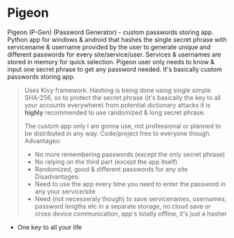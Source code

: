# Pigeon
Pigeon (P-Gen) (Password Generator) - custom passwords storing app.
Python app for windows & android that hashes the single secret phrase with servicename & username provided by the user to generate unique and different passwords for every site/service/user. Services & usernames are stored in memory for quick selection. Pigeon user only needs to know & input one secret phrase to get any password needed. It's basically custom passwords storing app.

> Uses Kivy framework.
> Hashing is being done using single simple SHA-256, so to protect the secret phrase (it's basically the key to all your accounts everywhere) from potential dictionary attacks it is **highly** recommended to use randomized & long secret phrase.
> 
> The custom app only I am gonna use, not professional or planned to be distributed in any way. Code/project free to everyone though.
> Advantages:
> - No more remembering passwords (except the only secret phrase)
> - No relying on the third part (except the app itself)
> - Randomized, good & different passwords for any site
> Disadvantages:
> - Need to use the app every time you need to enter the password in any your service/site
> - Need (not necesseraly though) to save servicenames, usernames, password lengths etc in a separate storage, no cloud save or cross device communication, app's totally offline, it's just a hasher
- One key to all your life
